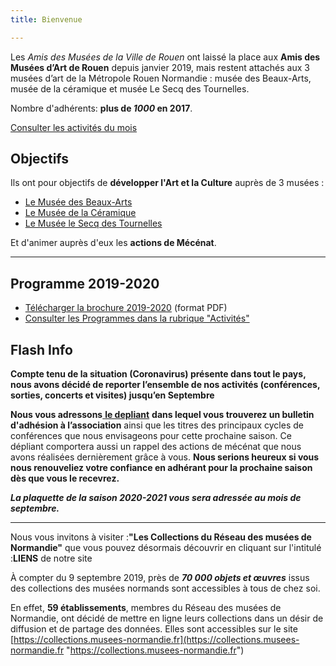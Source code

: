 ```yaml
---
title: Bienvenue

---
```

Les _Amis des Musées de la Ville de Rouen_ ont laissé la place aux **Amis des Musées d’Art de Rouen** depuis janvier 2019, mais restent attachés aux 3 musées d’art de la Métropole Rouen Normandie : musée des Beaux-Arts, musée de la céramique et musée Le Secq des Tournelles.

Nombre d'adhérents: **plus de _1000_ en 2017**.

[Consulter les activités du mois](/pages/activites-du-mois.html)

## Objectifs

Ils ont pour objectifs de **développer l'Art et la Culture** auprès de 3 musées :

* [Le Musée des Beaux-Arts](http://mbarouen.fr/fr)
* [Le Musée de la Céramique](http://museedelaceramique.fr/fr)
* [Le Musée le Secq des Tournelles](http://museelesecqdestournelles.fr/fr)

Et d'animer auprès d'eux les **actions de Mécénat**.

***

## Programme 2019-2020

* [Télécharger la brochure 2019-2020](/fichiers/plaquette-2019-2020.pdf) (format PDF)
* [Consulter les Programmes dans la rubrique "Activités"](/pages/activites.html)

## Flash Info

**Compte tenu de la situation (Coronavirus) présente dans tout le pays, nous avons décidé de reporter l’ensemble de nos activités (conférences, sorties, concerts et visites) jusqu’en Septembre**

**Nous vous adressons**[ **le depliant**](/fichiers/depliant-amar-pour-web-1.pdf) **dans lequel vous trouverez un bulletin d'adhésion à l’association** ainsi que les titres des principaux cycles de conférences que nous envisageons pour cette prochaine saison. Ce dépliant comportera aussi un rappel des actions de mécénat que nous avons réalisées dernièrement grâce à vous. **Nous serions heureux si vous nous renouveliez votre confiance en adhérant pour la prochaine saison dès que vous le recevrez.**

**_La plaquette de la saison 2020-2021 vous sera adressée au mois de septembre._**

***

Nous vous invitons à visiter :**"Les Collections du Réseau des musées de Normandie"** que vous pouvez désormais découvrir en cliquant sur l'intitulé :**LIENS** de notre site

À compter du 9 septembre 2019, près de **_70 000 objets et œuvres_** issus des collections des musées
normands sont accessibles à tous de chez soi.

En effet, **59 établissements**, membres du Réseau des musées de Normandie, ont décidé de mettre en ligne leurs collections dans un désir de diffusion et de partage des données. Elles sont accessibles sur le site [https://collections.musees-normandie.fr](https://collections.musees-normandie.fr "https://collections.musees-normandie.fr")